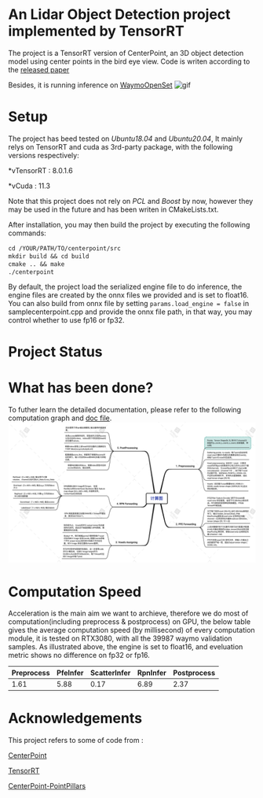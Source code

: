 # An Lidar Object Detection project implemented by TensorRT 

The project is a TensorRT version of CenterPoint, an 3D object detection model using center points in the bird eye view.
Code is writen according to the [released paper](https://arxiv.org/abs/2006.11275)

Besides, it is running inference on [WaymoOpenSet](https://waymo.com/intl/en_us/dataset-download-terms) 
![gif](doc/seq0_fp.gif)

# Setup

The project has beed tested on *Ubuntu18.04* and *Ubuntu20.04*, 
It mainly relys on TensorRT and cuda as 3rd-party package,  with the following versions respectively:

*vTensorRT : 8.0.1.6

*vCuda : 11.3

Note that this project does not rely on *PCL* and *Boost* by now, however they may be used in the future and has been writen in CMakeLists.txt.

After installation, you may then build the project by executing the following commands:

```
cd /YOUR/PATH/TO/centerpoint/src
mkdir build && cd build
cmake .. && make
./centerpoint
```
By default, the project load the serialized engine file to do inference, the engine files are created by the onnx files we provided and is set to float16.
You can also build from onnx file by setting `params.load_engine = false` in samplecenterpoint.cpp and provide the onnx file path, in that way, you may control whether to use fp16 or fp32.
# Project Status

# What has been done?
To futher learn the detailed documentation, please refer to the following computation graph and [doc file](doc/CenterPointTRT.doc).
![graph](doc/computation_graph.png)

# Computation Speed 
Acceleration is the main aim we want to archieve, therefore we do most of computation(including preprocess & postprocess) on GPU, 
the below table gives the average computation speed (by millisecond) of every computation module, it is tested on RTX3080, with all the 39987 waymo validation samples. As illustrated above, the engine is set to float16, and eveluation metric shows no difference on fp32 or fp16.

|Preprocess|PfeInfer|ScatterInfer|RpnInfer|Postprocess|
|---|---|---|---|---|
|1.61|5.88|0.17|6.89|2.37|

# Acknowledgements
This project refers to some of code from :

[CenterPoint](https://github.com/tianweiy/CenterPoint)

[TensorRT](https://github.com/NVIDIA/TensorRT/tree/master)

[CenterPoint-PointPillars ](https://github.com/CarkusL/CenterPoint)
